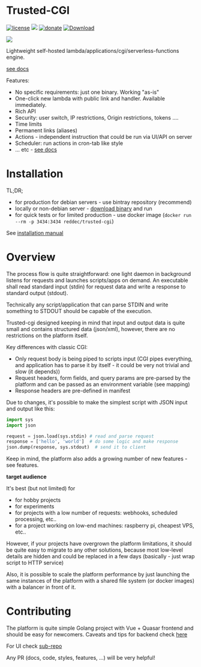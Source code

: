 # Trusted-CGI

[![license](https://img.shields.io/github/license/reddec/trusted-cgi.svg)](https://github.com/reddec/trusted-cgi)
[![](https://godoc.org/github.com/reddec/trusted-cgi?status.svg)](http://godoc.org/github.com/reddec/trusted-cgi/application)
[![donate](https://img.shields.io/badge/help_by️-donate❤-ff69b4)](http://reddec.net/about/#donate)
[![Download](https://api.bintray.com/packages/reddec/debian/trusted-cgi/images/download.svg)](https://bintray.com/reddec/debian/trusted-cgi/_latestVersion)

![](https://bintray-binary-objects-or-production.s3-accelerate.amazonaws.com/80ee75735ebc642670140a263e7e94f32fb8ce932933626ef3c4812006295af0)

Lightweight self-hosted lambda/applications/cgi/serverless-functions engine. 

[see docs](https://trusted-cgi.reddec.net)

Features:

* No specific requirements: just one binary. Working "as-is"
* One-click new lambda with public link and handler. Available immediately.
* Rich API
* Security: user switch, IP restrictions, Origin restrictions, tokens ....
* Time limits
* Permanent links (aliases)
* Actions - independent instruction that could be run via UI/API on server
* Scheduler: run actions in cron-tab like style
* ... etc - [see docs](https://trusted-cgi.reddec.net) 

# Installation

TL;DR;

* for production for debian servers - use bintray repository (recommend)
* locally or non-debian server - [download binary](https://github.com/reddec/trusted-cgi/releases) and run
* for quick tests or for limited production - use docker image (`docker run --rm -p 3434:3434 reddec/trusted-cgi`)

See [installation manual](https://trusted-cgi.reddec.net/installation)

# Overview 

The process flow is quite straightforward: one light daemon in background listens for requests and launches scripts/apps
on demand. An executable shall read standard input (stdin) for request data and write a response to standard output (stdout).

Technically any script/application that can parse STDIN and write something to STDOUT should be capable of the execution.

Trusted-cgi designed keeping in mind that input and output data is quite small and contains structured data (json/xml),
however, there are no restrictions on the platform itself.

Key differences with classic CGI:

* Only request body is being piped to scripts input (CGI pipes everything, and application has to parse it by itself - it could be very not trivial and slow (it depends))
* Request headers, form fields, and query params are pre-parsed by the platform and can be passed as an environment variable (see mapping)
* Response headers are pre-defined in manifest

Due to changes, it's possible to make the simplest script with JSON input and output like this:

```python
import sys
import json

request = json.load(sys.stdin) # read and parse request
response = ['hello', 'world']  # do some logic and make response
json.dump(response, sys.stdout)  # send it to client
```  

Keep in mind, the platform also adds a growing number of new features - see features.

**target audience**

It's best (but not limited) for

* for hobby projects
* for experiments
* for projects with a low number of requests: webhooks, scheduled processing, etc..
* for a project working on low-end machines: raspberry pi, cheapest VPS, etc..

However, if your projects have overgrown the platform limitations, it should be quite easy to migrate to any other solutions, because
most low-level details are hidden and could be replaced in a few days (basically - just wrap script to HTTP service)  

Also, it is possible to scale the platform performance by just launching the same instances of the platform
with a shared file system (or docker images) with a balancer in front of it.


# Contributing

The platform is quite simple Golang project with Vue + Quasar frontend 
and should be easy for newcomers. Caveats and tips for backend check [here](https://trusted-cgi.reddec.net/development)

For UI check [sub-repo](https://github.com/reddec/trusted-cgi-ui)

Any PR (docs, code, styles, features, ...) will be very helpful!